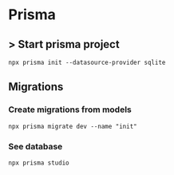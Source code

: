 # Prisma
## > Start prisma project
```
npx prisma init --datasource-provider sqlite
```
## Migrations 
### Create migrations from models
```
npx prisma migrate dev --name "init"
```
### See database
```
npx prisma studio
```